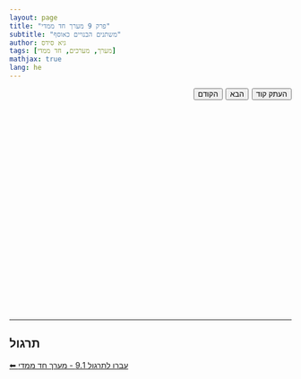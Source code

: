 ```yaml
---
layout: page
title: "פרק 9 מערך חד ממדי"
subtitle: "משתנים הבנויים כאוסף"
author: גיא סידס
tags: [מערך, מערכים, חד ממדי]
mathjax: true
lang: he
---
```


<style>
details, details > summary { display: none; }
#stage {
  position: relative;
  min-height: 25em;
  width: 100%;
}
#stage pre {
  position: absolute;
  top: 0; left: 0; right: 0; bottom: 0;
  opacity: 0;
  transition: opacity 3s;
  z-index: 1;
  direction: ltr;
  background: inherit;
  margin: 0;
}
#stage pre.show {
  opacity: 1;
  z-index: 2;
}
.button-container {
  margin-top: 1em;
  margin-bottom: 1em;
  display: flex;
  justify-content: flex-end;
  gap: 0.4em;
}
#explanation {
  text-align: center;
  font-weight: bold;
  min-height: 2em;
  margin-bottom: -1em;
  margin-top: 0;
}
.copy-success {
  color: green;
  font-size: 0.9em;
  margin-right: 1em;
  display: inline-block;
  vertical-align: middle;
}
</style>




<details markdown="1"><summary>נניח שנרצה להפוך את car לאוסף של מחרוזות</summary>

```csharp
static void Main(string[] args)
{
    string   car  =   "BMW";

    Console.WriteLine(car);
}
```
</details>

<details markdown="1"><summary>הוספנו: סוגריים מרובעים, סוגריים מסולסלים, ולשון רבים</summary>

```csharp
static void Main(string[] args)
{
    string[] cars = { "BMW", "Ford", "Kia" };

    Console.WriteLine(cars); // ⟹ לא ממש עוזר System.String[] לא כמו פייתון
}
```



</details>

<details markdown="1"><summary>ניתן לגשת לאיבר במערך לפי מיקום</summary>

```csharp
static void Main(string[] args)
{
    string[] cars = { "BMW", "Ford", "Kia" };

    Console.WriteLine(cars[0]); // prints BMW, מתנהג כמו במחרוזת
    Console.WriteLine(cars[0][1]); // ??? ומה זה ידפיס
}
```
</details>


<details markdown="1"><summary>כאן כבר יש לנו בעיה</summary>

```csharp
static void Main(string[] args)
{
    string[] cars = { "BMW", "Ford", "Kia" };


        Console.WriteLine(cars[0]);
        Console.WriteLine(cars[1]);
        Console.WriteLine(cars[2]);
        Console.WriteLine(cars[3]); //index out of range exception
        // Program WILL CRUSH 
        Console.ReadLine();




}
```
</details>



<details markdown="1"><summary>להוסיף מה הולכים לעשות כאן</summary>

```csharp
static void Main(string[] args)
{
    string[] cars = { "BMW", "Ford", "Kia" };
    try
    {
        Console.WriteLine(cars[0]);
        Console.WriteLine(cars[1]);
        Console.WriteLine(cars[2]);
        Console.WriteLine(cars[3]); //index out of range exception
    
    }
    catch (Exception e)
    {
        Console.WriteLine($"we had aproblem: {e.Message}");
    }
}
```
</details>


<details markdown="1"><summary>להוסיף מה הולכים לעשות כאן</summary>

```csharp
static void Main(string[] args)
{
    string[] cars = { "BMW", "Ford", "Kia" };
    
    for (int i = 0; i < cars.Length; i++)
        Console.WriteLine(cars[i]);
}
```
</details>



<details markdown="1"><summary>להוסיף מה הולכים לעשות כאן</summary>

```csharp
static void Main(string[] args)
{
    string[] cars = { "BMW", "Ford", "Kia" }; //direct instanciation

    foreach (string car in cars)
        Console.WriteLine(car); // הרבה יותר פשוט
}
```
</details>



<details markdown="1"><summary>להוסיף מה הולכים לעשות כאן</summary>

```csharp
static void Main(string[] args)
{
    string[] cars = new string[5]; // איתחול לגודל 5
    
    for (int i = 0; i < cars.Length; i++)
    {
        cars[i] = "BMW" + i;
        Console.WriteLine(cars[i]);
    }
}
```
</details>



<details markdown="1"><summary>להוסיף מה הולכים לעשות כאן</summary>

```csharp
static void Main(string[] args)
{
    string[] cars = new string[5]; // מקצה מערך בגודל 5

    foreach (string car in cars) 
        car = "BMW"; // ===== !!! השמה - לא אפשרית  ======
        // ועדיין, נח ושימושי כשעובדים עם עצמים
}
```
</details>

<details markdown="1"><summary>להוסיף מה הולכים לעשות כאן</summary>

```csharp
static void Main(string[] args)
{
    int[] nums = { 3,2,1 };
    Add10(nums);
    PrintArr(nums); // prints 13  12  11
    PrintArr(["bus", "bug", "beer", "bear"]); //instanciation in a call with [ ] 
}
public static void Add10(int[] arr)
{
    for (int i = 0; i < arr.Length; i++)
        arr[i] += 10;
}
static void PrintArr<T>(T[] arr)
{
    foreach (var item in arr)
        Console.Write($" {item} ");
    Console.WriteLine();
}
```
</details>


<details markdown="1"><summary>להוסיף מה הולכים לעשות כאן</summary>

```csharp
static void Main(string[] args)
{
    string[] cars = new string[5];
    Console.Write(cars[0].Length); // Null Reference Exception
    cars[0] = cars[0] + "wow";

}
```
</details>


<details markdown="1"><summary>להוסיף מה הולכים לעשות כאן</summary>

```csharp
static void Main(string[] args)
{
    char[] chars = ['h', 'e', 'l', 'l', 'o'];
    PrintArr(chars); //        h  e  l  l  o
    WillItChange_יתשנה_או_לא(chars);
    PrintArr(chars); // Stays  h  e  l  l  o
}

static void WillItChange_יתשנה_או_לא(char[] arr)
{
    arr = ['h', 'e', 'l', 'l', '_', 'N', 'o'];
}

```
</details>


 <!-- this is the actual page that is displayed -->
<!-- =============================================== -->
<div class="button-container">
  <button id="prevBtn">הקודם</button>
  <button id="nextBtn">הבא</button>
  <button id="copyBtn">העתק קוד</button>
  <span id="copyStatus" class="copy-success" style="display:none;">הועתק!</span>
</div>
<div id="explanation"></div>
<div id="stage"></div>




<script defer>
document.addEventListener('DOMContentLoaded', () => {
  // Extract summaries and codes:
  const blocks = [...document.querySelectorAll('details')].map(d => {
      return {
        summary: d.querySelector('summary').textContent,
        codeEl: d.querySelector('pre').cloneNode(true)
      };
  });
  const stage = document.getElementById('stage');
  const explanation = document.getElementById('explanation');
  const copyBtn = document.getElementById('copyBtn');
  const copyStatus = document.getElementById('copyStatus');
  let idx = 0;

  // Initial display
  let current = stage.appendChild(blocks[0].codeEl.cloneNode(true));
  current.classList.add('show');
  explanation.textContent = blocks[0].summary;

  function crossfade(toIdx) {
    if (toIdx === idx) return;
    const next = stage.appendChild(blocks[toIdx].codeEl.cloneNode(true));
    next.classList.add('show');
    next.style.opacity = 0;
    next.getBoundingClientRect(); // force reflow
    next.style.opacity = 1;
    current.style.opacity = 0;
    setTimeout(() => {
      current.remove();
      current = next;
      idx = toIdx;
      explanation.textContent = blocks[toIdx].summary;
    }, 3000);
  }

  // Button handlers
  document.getElementById('nextBtn').onclick = () =>
    crossfade((idx + 1) % blocks.length);
  document.getElementById('prevBtn').onclick = () =>
    crossfade((idx + blocks.length - 1) % blocks.length);

  // Mouse click on stage (not buttons)
  stage.addEventListener('mousedown', e => {
    if (e.button === 0) { // Left
      crossfade((idx + 1) % blocks.length);
      e.preventDefault();
    }
    if (e.button === 2) { // Right
      crossfade((idx + blocks.length - 1) % blocks.length);
      e.preventDefault();
    }
  });
  stage.addEventListener('contextmenu', e => e.preventDefault());

  // Copy button handler
  copyBtn.onclick = () => {
    // Find and copy code from currently displayed <pre>
    const code = current.textContent;
    // Use Clipboard API if available
    navigator.clipboard.writeText(code).then(() => {
      copyStatus.style.display = 'inline-block';
      setTimeout(() => { copyStatus.style.display = 'none'; }, 1200);
    });
  };
});
</script>


---

## תרגול

[⬅ עברו לתרגול 9.1 - מערך חד ממדי](/cs2/Chapter9Ex9.1)